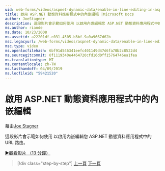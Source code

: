 ```yaml
---
uid: web-forms/videos/aspnet-dynamic-data/enable-in-line-editing-in-aspnet-dynamic-data-applications
title: 啟用 ASP.NET 動態資料應用程式中的內嵌編輯 |Microsoft Docs
author: JoeStagner
description: 這段影片會示範如何使用 以啟用內嵌編輯您 ASP.NET 動態資料應用程式中的 URL 路由。
ms.author: riande
ms.date: 10/23/2008
ms.assetid: a22201df-c031-4505-b3bf-9a0a9667d62b
msc.legacyurl: /web-forms/videos/aspnet-dynamic-data/enable-in-line-editing-in-aspnet-dynamic-data-applications
msc.type: video
ms.openlocfilehash: 6bf91d546341eefc401149d47d6fa70b2c8522d4
ms.sourcegitcommit: 0f1119340e4464720cfd16d0ff15764746ea1fea
ms.translationtype: MT
ms.contentlocale: zh-TW
ms.lasthandoff: 04/09/2019
ms.locfileid: "59421520"
---
```

# <a name="enable-in-line-editing-in-aspnet-dynamic-data-applications"></a>啟用 ASP.NET 動態資料應用程式中的內嵌編輯

藉由[Joe Stagner](https://github.com/JoeStagner)

這段影片會示範如何使用 以啟用內嵌編輯您 ASP.NET 動態資料應用程式中的 URL 路由。

[&#9654;觀看影片 （13 分鐘）](https://channel9.msdn.com/Blogs/ASP-NET-Site-Videos/enable-in-line-editing-in-aspnet-dynamic-data-applications)

> [!div class="step-by-step"]
> [上一頁](begin-modifying-dynamic-data-applications-with-url-routing.md)
> [下一頁](how-to-enable-table-specific-routing-in-dynamic-data-applications.md)
